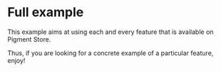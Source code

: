 # Full example

This example aims at using each and every feature that is available on Pigment Store.

Thus, if you are looking for a concrete example of a particular feature, enjoy!

